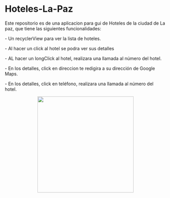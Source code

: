 # Hoteles-La-Paz

Este repositorio es de una aplicacion para gui de Hoteles de la ciudad de La paz, que tiene las siguientes funcionalidades:

<p>- Un recyclerView para ver la lista de hoteles.</p>
<p>- Al hacer un click al hotel se podra ver sus detalles</p>
<p>- AL hacer un longClick al hotel, realizara una llamada al número del hotel.</p>
<p>- En los detalles, click en direccion te redigira a su dirección de Google Maps.</p>
<p>- En los detalles, click en teléfono, realizara una llamada al número del hotel.</p>


<div align="center">
    <center>
        <img src="/app/src/main/res/drawable/gif_presentacion.gif" width="300">
    </center>
</div>
